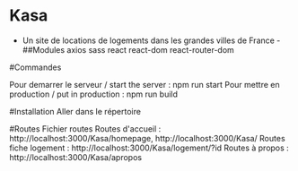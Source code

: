 # Kasa

- Un site de locations de logements dans les grandes villes de France -
##Modules 
axios
sass
react
react-dom
react-router-dom

#Commandes

Pour demarrer le serveur / start the server : npm run start 
Pour mettre en production / put in production : npm run build

#Installation 
Aller dans le répertoire 


#Routes
Fichier routes 
Routes d'accueil : http://localhost:3000/Kasa/homepage, http://localhost:3000/Kasa/
Routes fiche logement : http://localhost:3000/Kasa/logement/?id
Routes à propos : http://localhost:3000/Kasa/apropos




